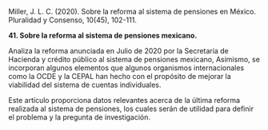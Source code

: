 Miller, J. L. C. (2020). Sobre la reforma al sistema de pensiones en México. Pluralidad y Consenso, 10(45), 102-111.           

**41. Sobre la reforma al sistema de pensiones mexicano.**

Analiza la reforma anunciada en Julio de 2020 por la Secretaría de Hacienda y crédito público al sistema de pensiones mexicano, Asimismo, se incorporan algunos elementos que algunos organismos internacionales como la OCDE y la CEPAL han hecho con el propósito de mejorar la viabilidad del sistema de cuentas individuales.

Este artículo proporciona datos relevantes acerca de la última reforma realizada al sistema de pensiones, los cuales serán de utilidad para definir el problema y la pregunta de investigación.
